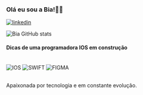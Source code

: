 
### Olá eu sou a Bia!🖐🏼
[![linkedin](	https://img.shields.io/badge/LinkedIn-0077B5?style=for-the-badge&logo=linkedin&logoColor=white)](https://www.linkedin.com/in/beatriz-de-morais-souza-b508372b7?utm_source=share&utm_campaign=share_via&utm_content=profile&utm_medium=ios_app)

![Bia GitHub stats](https://github-readme-stats.vercel.app/api?username=biaincode&show_icons=dracula)

#### Dicas de uma programadora IOS em construção
<div style=”display: inline_block”><br/>
<img/align="center" alt="IOS" src="https://img.shields.io/badge/iOS-000000?style=for-the-badge&logo=ios&logoColor=white" />
<img/align="center" alt="SWIFT" src="https://img.shields.io/badge/Swift-FA7343?style=for-the-badge&logo=swift&logoColor=white" />
<img/align="center" alt="FIGMA" src="https://img.shields.io/badge/Figma-F24E1E?style=for-the-badge&logo=figma&logoColor=white" />
</div><br/>

Apaixonada por tecnologia e em constante evolução.



